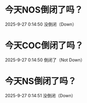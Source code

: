 # 今天NOS倒闭了吗？

2025-9-27 0:14:50 没倒闭（Down）

# 今天COC倒闭了吗？

2025-9-27 0:14:50 倒闭了（Not Down）

# 今天NS倒闭了吗？

2025-9-27 0:14:51 没倒闭（Down）

